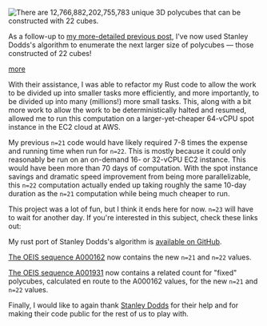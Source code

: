 
<!-- Copyright 2024 Phil Thompson. All Rights Reserved.  As noted in the License section of this repository's readme.md file, this file and its corresponding public HTML file, and all other articles, article files, and images, are distributed under traditional copyright.  The repository source code and other files are distributed under the MIT license. -->

[//]: # (gen-title: Counting Polycubes of Size 22)

[//]: # (gen-title-url: Counting-Polycubes-of-Size-22)

[//]: # (gen-keywords: polycubes, geometry, math, rust, OEIS, AWS, EC2, porting, threads, multithreading)

[//]: # (gen-description: A very brief description of my experience running my Rust code in AWS to count polycubes of 22 cubes.)

[//]: # (gen-meta-end)

<a href="${THIS_ARTICLE}"><img style="float: left" class="width-resp-50-100" src="${SITE_ROOT_REL}/s/img/2024/20240212-polycubes.jpg"/></a> There are 12,766,882,202,755,783 unique 3D polycubes that can be constructed with 22 cubes.

As a follow-up to <a href="${SITE_ROOT_REL}/2024/Counting-Polycubes-of-Size-21.html">my more-detailed previous post</a>, I've now used Stanley Dodds's algorithm to enumerate the next larger size of polycubes &mdash; those constructed of 22 cubes!

[more](more://)

With their assistance, I was able to refactor my Rust code to allow the work to be divided up into smaller tasks more efficiently, and more importantly, to be divided up into many (millions!) more small tasks.  This, along with a bit more work to allow the work to be deterministically halted and resumed, allowed me to run this computation on a larger-yet-cheaper 64-vCPU spot instance in the EC2 cloud at AWS.

My previous `n=21` code would have likely required 7-8 times the expense and running time when run for `n=22`.  This is mostly because it could only reasonably be run on an on-demand 16- or 32-vCPU EC2 instance.  This would have been more than 70 days of computation.  With the spot instance savings and dramatic speed improvement from being more parallelizable, this `n=22` computation actually ended up taking roughly the same 10-day duration as the `n=21` computation while being much cheaper to run.

This project was a lot of fun, but I think it ends here for now.  `n=23` will have to wait for another day.  If you're interested in this subject, check these links out:

My rust port of Stanley Dodds's algorithm is <a target="_blank" href="https://github.com/philthompson/polycubes-dodds">available on GitHub</a>.

<a target="_blank" href="https://oeis.org/A000162">The OEIS sequence A000162</a> now contains the new `n=21` and `n=22` values.

<a target="_blank" href="https://oeis.org/A001931">The OEIS sequence A001931</a> now contains a related count for "fixed" polycubes, calculated en route to the A000162 values, for the new `n=21` and `n=22` values.

Finally, I would like to again thank <a target="_blank" href="https://oeis.org/wiki/User:Stanley_Dodds">Stanley Dodds</a> for their help and for making their code public for the rest of us to play with.
